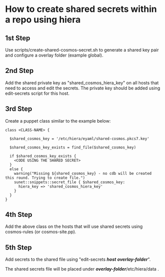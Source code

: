 # How to create shared secrets within a repo using hiera #

## 1st Step ##

Use scripts/create-shared-cosmos-secret.sh to generate a
shared key pair and configure a overlay folder (example global).

## 2nd Step ##

Add the shared private key as "shared_cosmos_hiera_key" on all hosts that need
to access and edit the secrets. The private key should be added using
edit-secrets script for this host.

## 3rd Step ##

Create a puppet class similar to the example below:

```
class <CLASS-NAME> {

  $shared_cosmos_key = '/etc/hiera/eyaml/shared-cosmos.pkcs7.key'

  $shared_cosmos_key_exists = find_file($shared_cosmos_key)

  if $shared_cosmos_key_exists {
    <CODE USING THE SHARED SECRET>
  }
  else {
    warning("Missing ${shared_cosmos_key} - no cdb will be created this round. Trying to create file.")
    sunet::snippets::secret_file { $shared_cosmos_key:
      hiera_key => 'shared_cosmos_hiera_key'
    }
  }
}
```

## 4th Step ##

Add the above class on the hosts that will use shared secrets using
cosmos-rules (or cosmos-site.pp).

## 5th Step ##

Add secrets to the shared file using
"edit-secrets ***host*** ***overlay-folder***".

The shared secrets file will be placed under
***overlay-folder***/etc/hiera/data .
